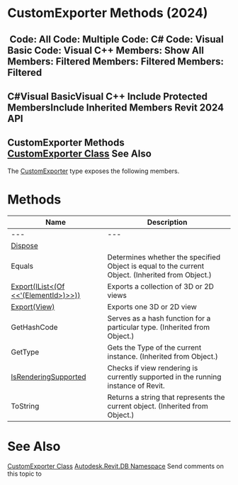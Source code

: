 # CustomExporter Methods (2024)

﻿
 Code: All Code: Multiple Code: C# Code: Visual Basic Code: Visual C++  Members: Show All Members: Filtered Members: Filtered Members: Filtered   
---  
C#Visual BasicVisual C++
Include Protected MembersInclude Inherited Members
Revit 2024 API  
---  
CustomExporter Methods  
[CustomExporter Class](d2437433-9183-cbb1-1c67-dedd86db5b5a.md "CustomExporter Class") See Also  
---  
The [CustomExporter](d2437433-9183-cbb1-1c67-dedd86db5b5a.md "CustomExporter Class") type exposes the following members.
# Methods
| Name | Description |
| --- | --- |
| --- | --- | --- |
| [Dispose](2a3e9fca-a6a5-f0a4-4ebf-aeea322333ce.md "Dispose Method") |
| Equals | Determines whether the specified Object is equal to the current Object. (Inherited from Object.) |
| [Export(IList<(Of <<'(ElementId>)>>))](58d06458-fd6a-bdef-c457-2c52b50a70e8.md "Export Method \(IList\(ElementId\)\)") | Exports a collection of 3D or 2D views |
| [Export(View)](5a648f8c-62a0-d4c7-873c-8eab9f7abe7d.md "Export Method \(View\)") | Exports one 3D or 2D view |
| GetHashCode | Serves as a hash function for a particular type.  (Inherited from Object.) |
| GetType | Gets the Type of the current instance. (Inherited from Object.) |
| [IsRenderingSupported](50882930-42d7-5d6c-f70c-c5f665b22900.md "IsRenderingSupported Method") | Checks if view rendering is currently supported in the running instance of Revit. |
| ToString | Returns a string that represents the current object. (Inherited from Object.) |

# See Also
[CustomExporter Class](d2437433-9183-cbb1-1c67-dedd86db5b5a.md "CustomExporter Class")
[Autodesk.Revit.DB Namespace](87546ba7-461b-c646-cbb1-2cb8f5bff8b2.md "Autodesk.Revit.DB Namespace")
Send comments on this topic to 